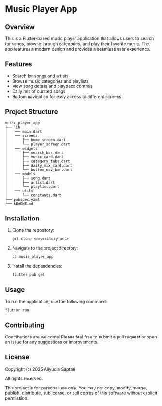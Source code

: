 # Music Player App

## Overview
This is a Flutter-based music player application that allows users to search for songs, browse through categories, and play their favorite music. The app features a modern design and provides a seamless user experience.

## Features
- Search for songs and artists
- Browse music categories and playlists
- View song details and playback controls
- Daily mix of curated songs
- Bottom navigation for easy access to different screens

## Project Structure
```
music_player_app
├── lib
│   ├── main.dart
│   ├── screens
│   │   ├── home_screen.dart
│   │   └── player_screen.dart
│   ├── widgets
│   │   ├── search_bar.dart
│   │   ├── music_card.dart
│   │   ├── category_tabs.dart
│   │   ├── daily_mix_card.dart
│   │   └── bottom_nav_bar.dart
│   ├── models
│   │   ├── song.dart
│   │   ├── artist.dart
│   │   └── playlist.dart
│   └── utils
│       └── constants.dart
├── pubspec.yaml
└── README.md
```

## Installation
1. Clone the repository:
   ```
   git clone <repository-url>
   ```
2. Navigate to the project directory:
   ```
   cd music_player_app
   ```
3. Install the dependencies:
   ```
   flutter pub get
   ```

## Usage
To run the application, use the following command:
```
flutter run
```

## Contributing
Contributions are welcome! Please feel free to submit a pull request or open an issue for any suggestions or improvements.

## License
Copyright (c) 2025 Aliyudin Saptari

All rights reserved.

This project is for personal use only. 
You may not copy, modify, merge, publish, distribute, sublicense, or sell copies of this software without explicit permission.
